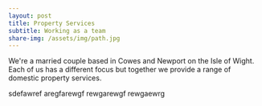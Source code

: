 ```yaml
---
layout: post
title: Property Services
subtitle: Working as a team
share-img: /assets/img/path.jpg
---
```


We're a married couple based in Cowes and Newport on the Isle of Wight. Each of us has a different focus but together we provide a range of domestic property services.


sdefawref
aregfarewgf
rewgarewgf
rewgaewrg
